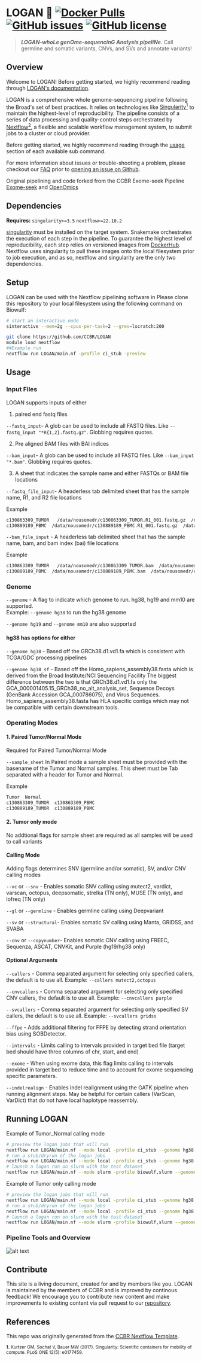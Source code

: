 # LOGAN 🔬 [![Docker Pulls](https://img.shields.io/docker/pulls/nciccbr/ccbr_wes_base)](https://hub.docker.com/r/nciccbr/ccbr_wes_base) [![GitHub issues](https://img.shields.io/github/issues/ccbr/LOGAN?color=brightgreen)](https://github.com/ccbr/LOGAN/issues)  [![GitHub license](https://img.shields.io/github/license/ccbr/LOGAN)](https://github.com/ccbr/LOGAN/blob/master/LICENSE) 

> **_LOGAN-whoLe genOme-sequencinG Analysis pipeliNe_**. Call germline and somatic variants, CNVs, and SVs and  annotate variants!

## Overview
Welcome to LOGAN! Before getting started, we highly recommend reading through [LOGAN's documentation](https://ccbr.github.io/LOGAN).

LOGAN is a comprehensive whole genome-sequencing pipeline following the Broad's set of best practices. It relies on technologies like [Singularity<sup>1</sup>](https://singularity.lbl.gov/) to maintain the highest-level of reproducibility. The pipeline consists of a series of data processing and quality-control steps orchestrated by [Nextflow<sup>2</sup>](https://nextflow.io/), a flexible and scalable workflow management system, to submit jobs to a cluster or cloud provider.

Before getting started, we highly recommend reading through the [usage](https://ccbr.github.io/LOGAN/usage/run/) section of each available sub command.

For more information about issues or trouble-shooting a problem, please checkout our [FAQ](faq/questions.md) prior to [opening an issue on Github](https://github.com/ccbr/LOGAN/issues).

Original pipelining and code forked from the CCBR Exome-seek Pipeline [Exome-seek](https://github.com/CCBR/XAVIER) and [OpenOmics](https://github.com/openOmics/genome-seek)

## Dependencies
**Requires:** `singularity>=3.5`  `nextflow>=22.10.2`

[singularity](https://singularity.lbl.gov/all-releases) must be installed on the target system. Snakemake orchestrates the execution of each step in the pipeline. To guarantee the highest level of reproducibility, each step relies on versioned images from [DockerHub](https://hub.docker.com/orgs/nciccbr/repositories). Nextflow uses singularity to pull these images onto the local filesystem prior to job execution, and as so, nextflow and singularity are the only two dependencies.

## Setup
LOGAN can be used with the Nextflow pipelining software in 
Please clone this repository to your local filesystem using the following command on Biowulf:

```bash
# start an interactive node
sinteractive --mem=2g --cpus-per-task=2 --gres=lscratch:200

git clone https://github.com/CCBR/LOGAN
module load nextflow
##Example run 
nextflow run LOGAN/main.nf -profile ci_stub -preview
```

## Usage

### Input Files
LOGAN supports inputs of either 
1) paired end fastq files

`--fastq_input`- A glob can be used to include all FASTQ files. Like `--fastq_input "*R{1,2}.fastq.gz"`. Globbing requires quotes.

2) Pre aligned BAM files with BAI indices 

`--bam_input`- A glob can be used to include all FASTQ files. Like `--bam_input "*.bam"`. Globbing requires quotes.

3) A sheet that indicates the sample name and either FASTQs or BAM file locations

`--fastq_file_input`-  A headerless tab delimited sheet that has the sample name, R1, and R2 file locations

Example
```bash
c130863309_TUMOR   /data/nousomedr/c130863309_TUMOR.R1_001.fastq.gz  /data/nousomedr/c130863309_TUMOR.R2_001.fastq.gz
c130889189_PBMC  /data/nousomedr/c130889189_PBMC.R1_001.fastq.gz  /data/nousomedr/c130889189_PBMC.R2_001.fastq.gz
```


`--bam_file_input` -  A headerless tab delimited sheet that has the sample name, bam, and bam index (bai) file locations

Example
```bash
c130863309_TUMOR   /data/nousomedr/c130863309_TUMOR.bam  /data/nousomedr/c130863309_TUMOR.bam.bai
c130889189_PBMC  /data/nousomedr/c130889189_PBMC.bam  /data/nousomedr/c130889189_PBMC.bam.bai
```

### Genome
`--genome` - A flag to indicate which genome to run. hg38, hg19 and mm10 are supported.  
Example: `--genome hg38` to run the hg38 genome

`--genome hg19` and `--genome mm10` are also supported 

#### hg38 has options for either  
`--genome hg38` - Based off the GRCh38.d1.vd1.fa which is consistent with TCGA/GDC processing pipelines  

`--genome hg38_sf` - Based off the Homo_sapiens_assembly38.fasta which is derived from the Broad Institute/NCI Sequencing Facility
The biggest difference between the two is that GRCh38.d1.vd1.fa only the GCA_000001405.15_GRCh38_no_alt_analysis_set, Sequence Decoys (GenBank Accession GCA_000786075), and Virus Sequences. Homo_sapiens_assembly38.fasta has HLA specific contigs which may not be compatible with certain downstream tools.


### Operating Modes

#### 1.  Paired Tumor/Normal Mode 

Required for Paired Tumor/Normal Mode

`--sample_sheet` In Paired mode a sample sheet must be provided with the basename of the Tumor and Normal samples. This sheet must be Tab separated with a header for Tumor and Normal.  

Example
```bash
Tumor  Normal
c130863309_TUMOR  c130863309_PBMC
c130889189_TUMOR  c130889189_PBMC
```

#### 2.  Tumor only mode

No addtional flags for sample sheet are required as all samples will be used to call variants

#### Calling Mode

Adding flags determines SNV (germline and/or somatic), SV, and/or CNV calling modes

`--vc` or `--snv` - Enables somatic SNV calling using mutect2, vardict, varscan, octopus, deepsomatic, strelka (TN only), MUSE (TN only), and lofreq (TN only)

`--gl` or `--germline` - Enables germline calling using Deepvariant

`--sv` or `--structural`- Enables somatic SV calling using Manta, GRIDSS, and SVABA

`--cnv` or `--copynumber`- Enables somatic CNV calling using FREEC, Sequenza, ASCAT, CNVKit, and Purple (hg19/hg38 only)


#### Optional Arguments
`--callers` - Comma separated argument for selecting only specified callers, the default is to use all.
Example: `--callers mutect2,octopus`

`--cnvcallers` - Comma separated argument for selecting only specified CNV callers, the default is to use all.
Example: `--cnvcallers purple`

`--svcallers` - Comma separated argument for selecting only specified SV callers, the default is to use all.
Example: `--svcallers gridss`

`--ffpe` - Adds additional filtering for FFPE by detecting strand orientation bias using SOBDetector. 

`--intervals` - Limits calling to intervals provided in target bed file (target bed should have three columns of chr, start, and end)

`--exome` - When using exome data, this flag limits calling to intervals provided in target bed to reduce time and to account for exome sequencing specific parameters.

`--indelrealign` - Enables indel realignment using the GATK pipeline when running alignment steps. May be helpful for certain callers (VarScan, VarDict) that do not have local haplotype reassembly.

## Running LOGAN
Example of Tumor_Normal calling mode 
```bash
# preview the logan jobs that will run 
nextflow run LOGAN/main.nf --mode local -profile ci_stub --genome hg38 --sample_sheet samplesheet.tsv --outdir out --fastq_input "*R{1,2}.fastq.gz" -preview --vc --sv --cnv
# run a stub/dryrun of the logan jobs 
nextflow run LOGAN/main.nf --mode local -profile ci_stub --genome hg38 --sample_sheet samplesheet.tsv --outdir out --fastq_input "*R{1,2}.fastq.gz" -stub --vc --sv --cnv
# launch a logan run on slurm with the test dataset
nextflow run LOGAN/main.nf --mode slurm -profile biowulf,slurm --genome hg38 --sample_sheet samplesheet.tsv --outdir out --fastq_input "*R{1,2}.fastq.gz" --vc --sv --cnv 
```

Example of Tumor only calling mode 
```bash
# preview the logan jobs that will run 
nextflow run LOGAN/main.nf --mode local -profile ci_stub --genome hg38 --outdir out --fastq_input "*R{1,2}.fastq.gz" --callers octopus,mutect2 -preview --vc --sv --cnv
# run a stub/dryrun of the logan jobs 
nextflow run LOGAN/main.nf --mode local -profile ci_stub --genome hg38 --outdir out --fastq_input "*R{1,2}.fastq.gz" --callers octopus,mutect2 -stub --vc --sv --cnv
# launch a logan run on slurm with the test dataset
nextflow run LOGAN/main.nf --mode slurm -profile biowulf,slurm --genome hg38 --outdir out --fastq_input "*R{1,2}.fastq.gz" --callers octopus,mutect2 --vc --sv --cnv
```


### Pipeline Tools and Overview
![alt text](docs/LOGAN.png)



## Contribute 
This site is a living document, created for and by members like you. LOGAN is maintained by the members of CCBR and is improved by continous feedback! We encourage you to contribute new content and make improvements to existing content via pull request to our [repository](https://github.com/ccbr/LOGAN/pulls).


## References
This repo was originally generated from the [CCBR Nextflow Template](https://github.com/CCBR/CCBR_NextflowTemplate).

<sup>**1.**  Kurtzer GM, Sochat V, Bauer MW (2017). Singularity: Scientific containers for mobility of compute. PLoS ONE 12(5): e0177459.</sup>  
